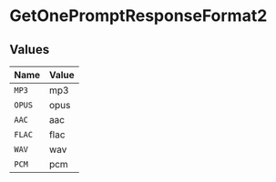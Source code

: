 # GetOnePromptResponseFormat2


## Values

| Name   | Value  |
| ------ | ------ |
| `MP3`  | mp3    |
| `OPUS` | opus   |
| `AAC`  | aac    |
| `FLAC` | flac   |
| `WAV`  | wav    |
| `PCM`  | pcm    |